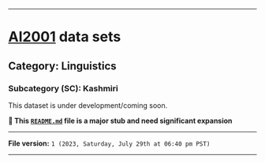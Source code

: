 
***

# [AI2001](https://github.com/seanpm2001/AI2001/) data sets

## Category: Linguistics

### Subcategory (SC): Kashmiri

This dataset is under development/coming soon.

**🌱️ This [`README.md`](/README.md) file is a major stub and need significant expansion**

***

**File version:** `1 (2023, Saturday, July 29th at 06:40 pm PST)`

***
